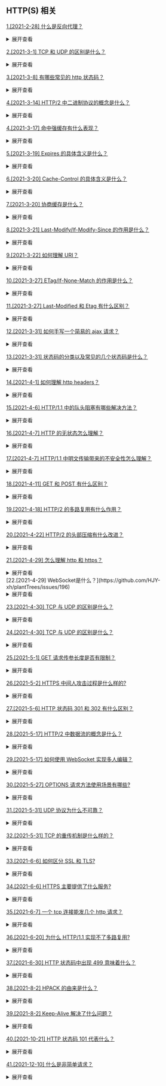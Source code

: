 ## HTTP(S) 相关

[1.[2021-2-28] 什么是反向代理？](https://github.com/HJY-xh/plantTrees/issues/18)

<details>
<summary>展开查看</summary>
<pre>
反向代理（Reverse Proxy)是指通过代理服务器来接收互联网上的连接请求，然后将请求转发给内部网络上服务器，并把从服务器上得到的结果返回给互联网上请求连接的客户端，此时代理服务器对外就表现为一个反向代理服务器。
</pre>
</details>

[2.[2021-3-1] TCP 和 UDP 的区别是什么？](https://github.com/HJY-xh/plantTrees/issues/20)

<details>
<summary>展开查看</summary>
<pre>
TCP(Transmission Control Protocol，传输控制协议)是基于连接的协议，也就是说，在收发数据前，必须和对方建立可靠的连接。 一个TCP连接必须要经过三次“对话”才能建立起来。
UDP(User Data Protocol，用户数据报协议)是面向非连接的协议，它不与对方建立连接，而是直接就把数据包发送过去。

具体区别如下表格：
| | UDP | TCP |
| ---- | ---- | ---- |
| 是否连接 | 无连接|面向连接|
| 是否可靠 | 不可靠传输，不使用流量控制和拥塞控制 |可靠传输，使用流量控制和拥塞控制|
| 连接对象个数| 支持一对一，一对多，多对一和多对多交互通信|只能是一对一通信|
| 传输方式| 面向报文|面向字节流|
| 首部开销| 首部开销小，仅 8 字节|首部最小 20 字节，最大 60 字节|
| 适用场景 |适用于实时应用（IP 电话、视频会议、直播等）|适用于要求可靠传输的应用，例如文件传输|

</pre>
</details>

[3.[2021-3-8] 有哪些常见的 http 状态码？](https://github.com/HJY-xh/plantTrees/issues/37)

<details>
<summary>展开查看</summary>
<pre>

-   200 成功

-   301 重定向

-   304 (未修改) 自从上次请求后，请求的网页未修改过。 服务器返回此响应时，不会返回网页内容。

-   400 (错误请求) 服务器不理解请求的语法。

-   403 (禁止) 服务器拒绝请求。

-   404 (未找到) 服务器找不到请求的网页。

-   500 (服务器内部错误) 服务器遇到错误，无法完成请求。

-   501 (尚未实施) 服务器不具备完成请求的功能。 例如，服务器无法识别请求方法时可能会返回此代码。

-   502 (错误网关) 服务器作为网关或代理，从上游服务器收到无效响应。

-   503 (服务不可用) 服务器目前无法使用(由于超载或停机维护)。 通常，这只是暂时状态。

-   504 (网关超时) 服务器作为网关或代理，但是没有及时从上游服务器收到请求。

-   505 (HTTP 版本不受支持) 服务器不支持请求中所用的 HTTP 协议版本。
</pre>
</details>

[4.[2021-3-14] HTTP/2 中二进制协议的概念是什么？](https://github.com/HJY-xh/plantTrees/issues/57)

<details>
<summary>展开查看</summary>
<pre>
HTTP/2 是一个二进制协议。
在 HTTP/1.1 版中，报文的头信息必须是文本（ASCII 编码），数据体可以是文本，也可以是 二进制。
HTTP/2 则是一个彻底的二进制协议，头信息和数据体都是二进制，并且统称为"帧"，可以分为头信息帧和数据帧。 帧的概念是它实现多路复用的基础。
</pre>
</details>

[4.[2021-3-17] 命中强缓存有什么表现？](https://github.com/HJY-xh/plantTrees/issues/63)

<details>
<summary>展开查看</summary>
<pre>
命中强缓存时，浏览器并不会将请求发送给服务器。在Chrome的开发者工具中看到http的返回码是200，但是在Size列会显示出该请求或文件为缓存中取得。

强缓存是利用 http 的返回头中的 Expires 或者 Cache-Control 两个字段来控制的，用来表示资源的缓存时间。

</pre>
</details>

[5.[2021-3-19] Expires 的具体含义是什么？](https://github.com/HJY-xh/plantTrees/issues/69)

<details>
<summary>展开查看</summary>
<pre>

缓存过期时间，用来指定资源到期的时间，是服务器端的具体的时间点。也就是说，Expires=max-age + 请求时间，需要和 Last-modified 结合使用。 Expires 是 Web 服务器响应消息头字段，在响应 http 请求时告诉浏览器在过期时间前浏览器可以直接从浏览器缓存取数据，而无需再次请求。

该字段会返回一个时间，比如 Expires:Thu,31 Dec 2037 23:59:59 GMT。这个时间代表着这个资源的失效时间，也就是说在 2037 年 12 月 31 日 23 点 59 分 59 秒之前都是有效的，即命中缓存。

这种方式有一个明显的缺点，由于失效时间是一个`绝对时间`，所以当客户端本地时间被修改以后，服务器与客户端时间偏差变大以后，就会导致缓存混乱。于是发展出了 Cache-Control。cache-control 的优先级更高。

</pre>
</details>

[6.[2021-3-20] Cache-Control 的具体含义是什么？](https://github.com/HJY-xh/plantTrees/issues/70)

<details>
<summary>展开查看</summary>
<pre>

Cache-Control 是一个`相对时间`，例如 Cache-Control:3600，代表着资源的有效期是 3600 秒。由于是相对时间，并且都是与客户端时间比较，所以服务器与客户端时间偏差也不会导致问题。

Cache-Control 与 Expires 可以在服务端配置同时启用或者启用任意一个，同时启用的时候 Cache-Control 优先级高。

Cache-Control 可以由多个字段组合而成，主要有以下几个取值：

-   **max-age** 指定一个时间长度，在这个时间段内缓存是有效的，单位是 s。例如设置 Cache-Control:max-age=31536000，也就是说缓存有效期为（31536000 / 24 / 60 \* 60）天，第一次访问这个资源的时候，服务器端也返回了 Expires 字段，并且过期时间是一年后。在没有禁用缓存并且没有超过有效时间的情况下，再次访问这个资源就命中了缓存，不会向服务器请求资源而是直接从浏览器缓存中取。

-   **s-maxage** 同 max-age，覆盖 max-age、Expires，但仅适用于共享缓存，在私有缓存中被忽略。

-   **public** 表明响应可以被任何对象（发送请求的客户端、代理服务器等等）缓存。

-   **private** 表明响应只能被单个用户（可能是操作系统用户、浏览器用户）缓存，是非共享的，不能被代理服务器缓存。

-   **no-cache** 强制所有缓存了该响应的用户，在使用已缓存的数据前，发送带验证器的请求到服务器。不是字面意思上的不缓存。

-   **no-store** 禁止缓存，每次请求都要向服务器重新获取数据。

-   **must-revalidate**指定如果页面是过期的，则去服务器进行获取。这个指令并不常用，就不做过多的讨论了。

</pre>
</details>

[7.[2021-3-20] 协商缓存是什么？](https://github.com/HJY-xh/plantTrees/issues/71)

<details>
<summary>展开查看</summary>
<pre>

若未命中强缓存，则浏览器会将请求发送至服务器。服务器根据 http 头信息中的 Last-Modify/If-Modify-Since 或 Etag/If-None-Match 来判断是否命中协商缓存。如果命中，则 http 返回码为 304，浏览器从缓存中加载资源。

</pre>
</details>

[8.[2021-3-21] Last-Modify/If-Modify-Since 的作用是什么？](https://github.com/HJY-xh/plantTrees/issues/72)

<details>
<summary>展开查看</summary>
<pre>

浏览器第一次请求一个资源的时候，服务器返回的 header 中会加上 Last-Modify，Last-modify 是一个时间标识该资源的最后修改时间，例如 Last-Modify: Thu,31 Dec 2037 23:59:59 GMT。

当浏览器再次请求该资源时，发送的请求头中会包含 If-Modify-Since，该值为缓存之前返回的 Last-Modify。服务器收到 If-Modify-Since 后，根据资源的最后修改时间判断是否命中缓存。

如果命中缓存，则返回 http304，并且不会返回资源内容，并且不会返回 Last-Modify。由于对比的服务端时间，所以客户端与服务端时间差距不会导致问题。但是有时候通过最后修改时间来判断资源是否修改还是不太准确（资源变化了最后修改时间也可以一致）。于是出现了 ETag/If-None-Match。

</pre>
</details>

[9.[2021-3-22] 如何理解 URI？](https://github.com/HJY-xh/plantTrees/issues/75)

<details>
<summary>展开查看</summary>
<pre>

URI, 全称为(Uniform Resource Identifier), 也就是统一资源标识符，它的作用很简单，就是区分互联网上不同的资源。

但是，它并不是我们常说的网址, 网址指的是 URL, 实际上 URI 包含了 URN 和 URL 两个部分，由于 URL 过于普及，就默认将 URI 视为 URL 了。

URI 真正最完整的结构是这样的。
![img](https://github.com/HJY-xh/plantTrees/blob/master/Image/%E8%AF%84%E8%AE%BA%E5%8C%BA%E5%9B%BE%E7%89%87/issues_75/uri.png)

scheme 表示协议名，比如 http, https, file 等等。后面必须和://连在一起。

user:passwd@ 表示登录主机时的用户信息，不过很不安全，不推荐使用，也不常用。

host:port 表示主机名和端口。

path 表示请求路径，标记资源所在位置。

query 表示查询参数，为 key=val 这种形式，多个键值对之间用&隔开。

fragment 表示 URI 所定位的资源内的一个锚点，浏览器可以根据这个锚点跳转到对应的位置。

举个例子:

```html
https://www.baidu.com/s?wd=HTTP&rsv_spt=1
```

在这个 URI 中，https 即 scheme 部分，www.baidu.com为host:port部分（注意，http 和 https 的默认端口分别为 80、443），/s 为 path 部分，而 wd=HTTP&rsv_spt=1 就是 query 部分。

</pre>
</details>

[10.[2021-3-27] ETag/If-None-Match 的作用是什么？](https://github.com/HJY-xh/plantTrees/issues/89)

<details>
<summary>展开查看</summary>
<pre>

与 Last-Modify/If-Modify-Since 不同的是，Etag/If-None-Match 返回的是一个校验码（ETag: entity tag）。ETag 可以保证每一个资源是唯一的，资源变化都会导致 ETag 变化。ETag 值的变更则说明资源状态已经被修改。服务器根据浏览器上发送的 If-None-Match 值来判断是否命中缓存。

</pre>
</details>

[11.[2021-3-27] Last-Modified 和 Etag 有什么区别？](https://github.com/HJY-xh/plantTrees/issues/90)

<details>
<summary>展开查看</summary>
<pre>

我们可能会觉得使用 Last-Modified 已经足以让浏览器知道本地的缓存副本是否足够新，为什么还需要 Etag（实体标识）呢？

HTTP1.1 中 Etag 的出现主要是为了解决几个 Last-Modified 比较难解决的问题：

-   Last-Modified 标注的最后修改只能精确到秒级，如果某些文件在 1 秒钟以内，被修改多次的话，它将不能准确标注文件的修改时间
-   如果某些文件会被定期生成，当有时内容并没有任何变化，但 Last-Modified 却改变了，导致文件没法使用缓存
-   有可能存在服务器没有准确获取文件修改时间，或者与代理服务器时间不一致等情形

Etag 是服务器自动生成或者由开发者生成的对应资源在服务器端的唯一标识符，能够更加准确的控制缓存。Last-Modified 与 ETag 是可以一起使用的，服务器会优先验证 ETag，一致的情况下，才会继续比对 Last-Modified，最后才决定是否返回 304。

</pre>
</details>

[12.[2021-3-31] 如何手写一个简易的 ajax 请求？](https://github.com/HJY-xh/plantTrees/issues/104)

<details>
<summary>展开查看</summary>
<pre>

代码如下：

    ```javascript
    function ajax(url){
        const p = new Promise((resolve, reject) => {
            //创建ajax对象并实例化
            const xhr = new XMLHttpRequest()
            xhr.open('GET', url, true)
            //readystate是xhr对象中的属性，用来获取ajax状态码 0 1 2 3 4
            xhr.onreadystatechange = function(){
                if(xhr.readyState === 4){
                    if(xhr.status === 200){
                        resolve(
                            JSON.parse(xhr.responseText)
                        )
                    }else if(xhr.status === 404){
                        reject(new Error('404'))
                    }
                }
            }
            xhr.send(null)
        })
        return p
    }
    const url = '/data/data.json';
    ajax(url).then(res => {
        console.log(res);
    }).catch(err => {
        console.log(err);
    })
    ```

</pre>
</details>

[13.[2021-3-31] 状态码的分类以及常见的几个状态码是什么？](https://github.com/HJY-xh/plantTrees/issues/106)

<details>
<summary>展开查看</summary>
<pre>

### **状态码分类**

-   1xx 服务器收到请求
-   2xx 请求成功，如 200
-   3xx 重定向，如 302
-   4xx 客户端错误，如 404
-   5xx 服务端错误，如 500

### **常见状态码**

-   200 成功
-   301 永久重定向（配合 location，浏览器自动处理）
-   302 临时重定向（配合 location，浏览器自动处理）
-   304 资源未被修改
-   403 没有权限
-   404 资源未找到
-   500 服务器错误
-   504 网关超时
</pre>
</details>

[14.[2021-4-1] 如何理解 http headers？](https://github.com/HJY-xh/plantTrees/issues/107)

<details>
<summary>展开查看</summary>
<pre>

**http headers** 分为常见的 `Request Headers` 和常见的 `Response Headers`

### Request Headers

-   `Accept` 浏览器可接收的数据格式
-   `Accept-Encoding` 浏览器可接收的压缩算法，如 gzip
-   `Accept-Language` 浏览器可接收的语言，如 zh-CN
-   `Connection: keep-alive` 一次 TCP 连接重复使用
-   `cookie`
-   `Host` 域名
-   `User-Agent` （简称 UA）浏览器信息
-   `Content-type` 发送数据的格式，如 application/json

### Response Headers

-   `Content-type` 返回数据的格式，如 application/json
-   `Content-length` 返回数据的大小，多少字节
-   `Content-Encoding` 返回数据的压缩算法，如 gzip
-   `Set-Cookie` server 端修改 cookie

### 缓存相关的 headers

-   ` Cache-Control``Expires `
-   ` Last-Modified``If-Modified-Since `
-   ` Etag``If-None-Match `

### Cache-Control

-   在 `Response Headers` 中
-   控制强制缓存的逻辑
-   例如 Cache-Control: max-age = 31536000 （单位是秒）

### Cache-Control 的值

-   `max-age`
-   `no-cache` 不用强制缓存，让 server 端处理
-   `no-store` 不用本地缓存，server 端也不处理

### http 缓存-协商缓存

-   服务器缓存策略
-   服务器判断客户端资源，是否和服务端资源一样
-   一致则返回 304，否则返回 200 和最新的资源

### 资源标识

-   在 Response Headers 中，有两种
-   `Last-Modified` 资源的最后修改时间
-   `Etag` 资源的唯一标识（一个字符串，可理解为指纹）

### Last-Modified 和 Etag

-   会优先使用 Etag
-   Last-Modified 只能精确到秒级
-   如果资源被重复生成，而内容不变，则 Etag 更准确

### HTTP 缓存总结

![imag](https://github.com/HJY-xh/plantTrees/blob/master/Image/%E8%AF%84%E8%AE%BA%E5%8C%BA%E5%9B%BE%E7%89%87/issues_107/http-cache.png)

</pre>
</details>

[15.[2021-4-6] HTTP/1.1 中的队头阻塞有哪些解决方法？](https://github.com/HJY-xh/plantTrees/issues/123)

<details>
<summary>展开查看</summary>
<pre>

虽然近几年来网络带宽增长非常快，然而我们却并没有看到网络延迟有对应程度的降低。网络延迟问题主要由于队头阻塞(Head-Of-Line Blocking),导致带宽无法被充分利用。

队头阻塞是指当顺序发送的请求序列中的一个请求因为某种原因被阻塞时，在后面排队的所有请求也一并被阻塞，会导致客户端迟迟收不到数据。

针对队头阻塞,人们尝试过以下办法来解决:

-   将同一页面的资源分散到不同域名下，提升连接上限。 Chrome 有个机制，对于同一个域名，默认允许同时建立 6 个 TCP 持久连接，使用持久连接时，虽然能公用一个 TCP 管道，但是在一个管道中同一时刻只能处理一个请求，在当前的请求没有结束之前，其他的请求只能处于阻塞状态。另外如果在同一个域名下同时有 10 个请求发生，那么其中 4 个请求会进入排队等待状态，直至进行中的请求完成。
-   Spriting 合并多张小图为一张大图,再用 JavaScript 或者 CSS 将小图重新“切割”出来的技术。
-   内联(Inlining)是另外一种防止发送很多小图请求的技巧，将图片的原始数据嵌入在 CSS 文件里面的 URL 里，减少网络请求次数。
    ```javascript
    .icon1 {
        background: url(data:image/png;base64,<data>) no-repeat;
      }
    .icon2 {
        background: url(data:image/png;base64,<data>) no-repeat;
      }
    ```
-   拼接(Concatenation)将多个体积较小的 JavaScript 使用 webpack 等工具打包成 1 个体积更大的 JavaScript 文件,但如果其中 1 个文件的改动就会导致大量数据被重新下载多个文件。

</pre>
</details>

[16.[2021-4-7] HTTP 的无状态怎么理解？](https://github.com/HJY-xh/plantTrees/issues/125)

<details>
<summary>展开查看</summary>
<pre>

无状态是指协议对于事务处理没有记忆能力，服务器不知道客户端是什么状态。即我们给服务器发送 HTTP 请求之后，服务器根据请求，会给我们发送数据过来，但是，发送完，不会记录任何信息。

HTTP 是一个无状态协议，这意味着每个请求都是独立的，Keep-Alive 没能改变这个结果。

缺少状态意味着如果后续处理需要前面的信息，则它必须重传，这样可能导致每次连接传送的数据量增大。另一方面，在服务器不需要先前信息时它的应答就较快。

HTTP 协议这种特性有优点也有缺点，优点在于解放了服务器，每一次请求“点到为止”不会造成不必要连接占用，缺点在于每次请求会传输大量重复的内容信息。

由于报文 Header 一般会携带"User Agent"，"Cookie"，"Accept"，"Server"等许多固定的头字段，多达几百字节甚至上千字节，但 Body 却经常只有几十字节（比如 GET 请求、 204/301/304 响应）。Header 里携带的内容过大，在一定程度上增加了传输的成本。更要命的是，成千上万的请求响应报文里有很多字段值都是重复的。

客户端与服务器进行动态交互的 Web 应用程序出现之后，HTTP 无状态的特性严重阻碍了这些应用程序的实现，毕竟交互是需要承前启后的，简单的购物车程序也要知道用户到底在之前选择了什么商品。于是，两种用于保持 HTTP 连接状态的技术就应运而生了，一个是 Cookie，而另一个则是 Session。

</pre>
</details>

[17.[2021-4-7] HTTP/1.1 中明文传输带来的不安全性怎么理解？](https://github.com/HJY-xh/plantTrees/issues/126)

<details>
<summary>展开查看</summary>
<pre>

HTTP/1.1 在传输数据时，所有传输的内容都是明文，客户端和服务器端都无法验证对方的身份，这在一定程度上无法保证数据的安全性。

"免费 WiFi 陷阱”：黑客就是利用了 HTTP 明文传输的缺点，在公共场所架设一个 WiFi 热点开始“钓鱼”，诱骗网民上网。一旦你连上了这个 WiFi 热点，所有的流量都会被截获保存，里面如果有银行卡号、网站密码等敏感信息的话那就危险了，黑客拿到了这些数据就可以冒充你为所欲为。

</pre>
</details>

[18.[2021-4-11] GET 和 POST 有什么区别？](https://github.com/HJY-xh/plantTrees/issues/134)

<details>
<summary>展开查看</summary>
<pre>

首先最直观的是语义上的区别。

而后又有这样一些具体的差别:

-   从缓存的角度，GET 请求会被浏览器主动缓存下来，留下历史记录，而 POST 默认不会。
-   从编码的角度，GET 只能进行 URL 编码，只能接收 ASCII 字符，而 POST 没有限制。
-   从参数的角度，GET 一般放在 URL 中，因此不安全，POST 放在请求体中，更适合传输敏感信息。
-   从幂等性的角度，GET 是幂等的，而 POST 不是。(幂等表示执行相同的操作，结果也是相同的)
-   从 TCP 的角度，GET 请求会把请求报文一次性发出去，而 POST 会分为两个 TCP 数据包，首先发 header 部分，如果服务器响应 100(continue)， 然后发 body 部分。(火狐浏览器除外，它的 POST 请求只发一个 TCP 包)

</pre>
</details>

[19.[2021-4-18] HTTP/2 的多路复用有什么作用？](https://github.com/HJY-xh/plantTrees/issues/158)

<details>
<summary>展开查看</summary>
<pre>

在 HTTP/1 中，每次请求都会建立一次 HTTP 连接，也就是我们常说的 3 次握手和 4 次挥手，这个过程在一次请求过程中占用了相当长的时间，即使开启了 Keep-Alive，解决了多次连接的问题，但是依然有两个效率上的问题，一是串行的文件传输，二是连接数过多导致的性能问题。

HTTP/2 的多路复用就是为了解决上述的两个性能问题。

在 HTTP/2 中，有两个非常重要的概念，分别是帧（frame）和流（stream）。帧代表着最小的数据单位，每个帧会标识出该帧属于哪个流，流也就是多个帧组成的数据流。

多路复用，就是在一个 TCP 连接中可以存在多条流。换句话说，也就是可以发送多个请求，对端可以通过帧中的标识知道属于哪个请求。通过这个技术，可以避免 HTTP 旧版本中的队头阻塞问题，极大的提高传输性能。

</pre>
</details>

[20.[2021-4-22] HTTP/2 的头部压缩有什么改进？](https://github.com/HJY-xh/plantTrees/issues/173)

<details>
<summary>展开查看</summary>
<pre>

在 HTTP/1.1 及之前的时代，请求体一般会有响应的压缩编码过程，通过 Content-Encoding 头部字段来指定，但没有头部字段本身的压缩。当请求字段非常复杂的时候，尤其对于 GET 请求，请求报文几乎全是请求头，这个时候还是存在非常大的优化空间的。

HTTP/2 针对头部字段，也采用了对应的压缩算法——HPACK，对请求头进行压缩。

HPACK 算法是专门为 HTTP/2 服务的，它主要的亮点有两个：

首先是在服务器和客户端之间建立哈希表，将用到的字段存放在这张表中，那么在传输的时候对于之前出现过的值，只需要把索引(比如 0，1，2，...)传给对方即可，对方拿到索引查表就行了。这种传索引的方式，可以说让请求头字段得到极大程度的精简和复用。

其次是对于整数和字符串进行哈夫曼编码，哈夫曼编码的原理就是先将所有出现的字符建立一张索引表，然后让出现次数多的字符对应的索引尽可能短，传输的时候也是传输这样的索引序列，可以达到非常高的压缩率。

</pre>
</details>

[21.[2021-4-29] 怎么理解 http 和 https？](https://github.com/HJY-xh/plantTrees/issues/195)

<details>
<summary>展开查看</summary>
<pre>

### 一、基本概念

-   HTTP
    超文本传输协议，是互联网上应用最为广泛的一种网络协议，是一个客户端和服务端请求和应答的标准（TCP），用于从 WWW 服务器传输超文本到本地浏览器的传输协议，它可以使浏览器更加高效，使网络传输减少

-   HTTPS
    是以安全为目标的 HTTP 通道，简单来讲是 HTTP 的安全版，即 HTTP 下加入 SSL 层，HTTPS 的安全基础是 SSL，因此加密的详细内容就需要 SSL。需知道，HTTPS 的 SSL 加密是在传输层实现的

### 二、两者区别

HTTP 传输的数据都是未加密的，也就是明文的，网景公司设置了 SSL 协议来对 HTTP 协议传输的数据进行加密处理，简单来说就是 HTTPS 协议是由 HTTP 和 SSL 协议或 HTTP 和 TLS 协议构建的可进行加密传输和身份认证的网络协议，比 HTTP 协议的安全性更高。主要区别如下：

-   HTTPS 协议需要 ca 证书
-   HTTP 的超文本传输协议，信息是明文传输，HTTPS 则是具有安全性的 SSL 加密传输协议
-   二者使用不同的链接方式，端口也不同。一般来说，HTTP 协议的端口号为 80，HTTPS 的端口号为 443

</pre>
</details>
[22.[2021-4-29] WebSocket是什么？](https://github.com/HJY-xh/plantTrees/issues/196)

<details>
<summary>展开查看</summary>
<pre>

-   WebSocket 是 HTML5 中的协议，支持持久连接
-   WebSocket 基于 HTTP 协议，它借用了 http 协议来完成一部分握手，在握手阶段的操作与 http 是相同。

以下为一个 websocket 握手协议的实现：

```http
GET/char HTTP/1.1
Host: server.example.com
Upgrade: websocket
Connection: Upgrade
// 告诉服务端发送的是websocket
// --------start
Sec-WebSocket-Key: x3JJHMbDL1EzLkh9GBhXDw==
Sec-WebSocket-Protocol: chat, superchat
Sec-WebSocket-Version: 13
// --------end
Origin: http://example.com
```

</pre>
</details>

[23.[2021-4-30] TCP 与 UDP 的区别是什么？](https://github.com/HJY-xh/plantTrees/issues/198)

<details>
<summary>展开查看</summary>
<pre>

-   TCP 是**面向连接**的；UDP 是**无连接**的，即发送数据前不需要先建立连接
-   TCP 提供**可靠**的服务，也就是说通过 TCP 连接传送的数据无差错、不丢失、不重复，且按序到达，适合大数据量的交换；UDP 尽最大努力交付，即不保证可靠交付
-   TCP 是**面向字节**流；UDP 是**面向报文**，并且网络出现拥塞不会使得发送速率降低（因此会出现丢包。适合实时应用，例如 IP 电话和视频会议等）
-   TCP 是**1 对 1**;UDP 支持**1 对 1**与**1 对多**
-   TCP 的首部较大为 20 字节；UDP 首部只有 8 字节

</pre>
</details>

[24.[2021-4-30] TCP 与 UDP 的区别是什么？](https://github.com/HJY-xh/plantTrees/issues/198)

<details>
<summary>展开查看</summary>
<pre>

-   TCP 是**面向连接**的；UDP 是**无连接**的，即发送数据前不需要先建立连接
-   TCP 提供**可靠**的服务，也就是说通过 TCP 连接传送的数据无差错、不丢失、不重复，且按序到达，适合大数据量的交换；UDP 尽最大努力交付，即不保证可靠交付
-   TCP 是**面向字节**流；UDP 是**面向报文**，并且网络出现拥塞不会使得发送速率降低（因此会出现丢包。适合实时应用，例如 IP 电话和视频会议等）
-   TCP 是**1 对 1**;UDP 支持**1 对 1**与**1 对多**
-   TCP 的首部较大为 20 字节；UDP 首部只有 8 字节

</pre>
</details>

[25.[2021-5-1] GET 请求传参长度是否有限制？](https://github.com/HJY-xh/plantTrees/issues/203)

<details>
<summary>展开查看</summary>
<pre>

实际上 HTTP 协议从未规定 GET/POST 的请求长度限制是多少。

对 GET 请求参数的限制是来源于浏览器或 Web 服务器，浏览器或 Web 服务器限制了 URL 的长度。

</pre>
</details>

[26.[2021-5-2] HTTPS 中间人攻击过程是什么样的?](https://github.com/HJY-xh/plantTrees/issues/204)

<details>
<summary>展开查看</summary>
<pre>

中间人攻击过程如下：

-   服务器向客户端发送公钥
-   攻击者截获公钥并保留
-   攻击者自己生成一个伪造的公钥发给客户端
-   客户端收到伪造的公钥后，生成加密的 hash 值发送给服务端
-   攻击者获得加密 hash 值，用自己的私钥解密获得真秘钥
-   同事生成假的 hash 值，发送给服务器
-   服务器用私钥解密获得假秘钥，并使用秘钥加密传输信息

防范方法：

服务端在发送浏览器的公钥中加入 CA 证书，浏览器可以验证 CA 证书的有效性

</pre>
</details>

[27.[2021-5-6] HTTP 状态码 301 和 302 有什么区别？](https://github.com/HJY-xh/plantTrees/issues/216)

<details>
<summary>展开查看</summary>
<pre>

-   301 Moved Permanently：被请求的资源已永久移动到新位置，并且将来任何对此资源的引用都应该使用本响应返回的若干个 URI 之一。如果可能，拥有链接编辑功能的客户端应当自动把请求的地址修改为从服务器反馈回来的地址。除非额外指定，否则该响应也是可缓存的。
-   302 Found：请求的资源现在临时从不同的 URI 响应请求。由于这样的重定向是临时的，客户端应当继续向原有地址发送以后的请求。只有在`Cache-Control`或`Expires`中进行了指定的情况下，该响应才是可缓存的。

可以简单理解为 301 是永久重定向，302 是临时重定向。

301 比较常用的场景是使用域名跳转。

302 用来做临时跳转, 比如未登陆的用户访问用户中心被重定向到登录页面。

</pre>
</details>

[28.[2021-5-17] HTTP/2 中数据流的概念是什么？](https://github.com/HJY-xh/plantTrees/issues/250)

<details>
<summary>展开查看</summary>
<pre>

数据流 (stream)：已建立的连接内的双向字节流，可以承载一条或多条消息。

HTTP/2 使用了数据流的概念，因为 HTTP/2 的数据包是不按顺序发送的，同一个连接里面连续的数据包，可能属于不同的请求。因此，必须要对数据包做标记，指出它属于哪个请求。HTTP/2 将每个请求或回应的所有数据包，称为一个数据流。每个数据流都有一个独一无二的编号。数据包发送时，都必须标记数据流 ID ，用来区分它属于哪个数据流。

</pre>
</details>

[29.[2021-5-17] 如何使用 WebSocket 实现多人编辑？](https://github.com/HJY-xh/plantTrees/issues/238)

<details>
<summary>展开查看</summary>
<pre>

websocket 是 HTML5 的一种新协议（浏览器对象），允许服务器想客户端传递信息，实现浏览器和客户端全双工通信。

特点：

服务端可以发起请求

好处：

避免轮询，减少开销

多人编辑思路：

1. user1，user2，user3。分别建立 websocket 长链接；
2. user1 新文本 text1，上传到服务器；
3. 服务器不做处理，直接推送到 user2，user3。

参考文档：
[阮一峰 websocket 教程](http://www.ruanyifeng.com/blog/2017/05/websocket.html)
[MDN websocket](https://developer.mozilla.org/en-US/docs/Web/API/WebSocket)
[基于 websocket 的多人编辑实现](https://blog.csdn.net/weixin_45766122/article/details/108230070)

</pre>
</details>

[30.[2021-5-27] OPTIONS 请求方法使用场景有哪些?](https://github.com/HJY-xh/plantTrees/issues/266)

<details>
<summary>展开查看</summary>
<pre>

OPTIONS 是 HTTP 请求方法的其中一种。

该方法是用于请求获得由`Request URL`标识的资源在请求/响应的通信过程中可以使用的功能选项。通过这个方法，客户端可以在采取具体资源请求之前，决定对该资源采取何种必要措施或者了解服务器性能。该请求方法的响应不能缓存。

该方法的主要用途有两个：

-   获取服务器支持的所有 HTTP 请求方法。
-   用来检查访问权限。例如：在进行 CORS 跨域资源共享时，对于复杂请求，就是使用 OPTIONS 方法发送嗅探请求，以判断是否有对指定资源的访问权限。

</pre>
</details>

[31.[2021-5-31] UDP 协议为什么不可靠？](https://github.com/HJY-xh/plantTrees/issues/270)

<details>
<summary>展开查看</summary>
<pre>

UDP 在传输数据之前不需要先建立连接，远地主机的运输层在接收到 UDP 的报文后，不需要确认，提供不可靠交付。总结来看有四点：

-   不保证消息交付：不确认、不重传、无超时
-   不保证交付顺序：不设置包序号、不重排、不会发生队头阻塞
-   不跟踪连接状态：不必建立连接或重启状态机
-   不进行拥塞控制：不内置客户端或网络反馈机制

</pre>
</details>

[32.[2021-5-31] TCP 的重传机制是什么样的？](https://github.com/HJY-xh/plantTrees/issues/271)

<details>
<summary>展开查看</summary>
<pre>

由于 TCP 的下层网络（网络层）可能出现丢失、重复或失序的情况，TCP 协议提供可靠数据传输服务。为保证数据传输的重要性，TCP 会重传其认为已丢失（包括报文中比特错误）的包。TCP 使用两套独立的机制完成重传，一是基于时间，二是基于确认信息。

TCP 在发送一个数据之后，就会开启一个定时器，若是在这个时间内没有收到发送数据的 ACK 确认报文，则对该报文进行重传，在达到一定次数还没有成功时放弃并发送一个复位信号。

</pre>
</details>

[33.[2021-6-6] 如何区分 SSL 和 TLS?](https://github.com/HJY-xh/plantTrees/issues/286)

<details>
<summary>展开查看</summary>
<pre>

SSL:Secure Socket Layer,安全套接字层,是位于可靠的面向连接的网络协议层和应用协议层的一种协议层.SSL 通过互相认证,使用数字签名确保完整性,使用加密确保私密性,以实现客户端和服务器端的通信安全.SSL 由两部分组成,分别是 SSL 记录协议和 SSL 握手协议.

TLS: Transport Layer Security,安全传输层协议,用于保证两个应用程序之间的保密性和数据完整性.TLS 协议由两部分组成,分别是 TLS 记录协议和 TLS 握手协议.

</pre>
</details>

[34.[2021-6-6] HTTPS 主要提供了什么服务?](https://github.com/HJY-xh/plantTrees/issues/287)

<details>
<summary>展开查看</summary>
<pre>

-   认证用户和服务器,确保数据被发送到了正确的客户机和服务器上
-   加密数据以防止被中途窃取
-   维护数据的完整性,确保数据在传输过程中不被改变

</pre>
</details>

[35.[2021-6-7] 一个 tcp 连接能发几个 http 请求？](https://github.com/HJY-xh/plantTrees/issues/288)

<details>
<summary>展开查看</summary>
<pre>

如果是 HTTP 1.0 版本协议，一般情况下，不支持长连接，因此在每次请求发送完毕之后，TCP 连接即会断开，因此一个 TCP 发送一个 HTTP 请求，但是有一种情况可以将一条 TCP 连接保持在活跃状态，那就是通过 Connection 和 Keep-Alive 首部，在请求头带上 Connection: Keep-Alive，并且可以通过 Keep-Alive 通用首部中指定的，用逗号分隔的选项调节 keep-alive 的行为，如果客户端和服务端都支持，那么其实也可以发送多条，不过此方式也有限制，可以关注《HTTP 权威指南》4.5.5 节对于 Keep-Alive 连接的限制和规则。

而如果是 HTTP 1.1 版本协议，支持了长连接，因此只要 TCP 连接不断开，便可以一直发送 HTTP 请求，持续不断，没有上限；

同样，如果是 HTTP 2.0 版本协议，支持多用复用，一个 TCP 连接是可以并发多个 HTTP 请求的，同样也是支持长连接，因此只要不断开 TCP 的连接，HTTP 请求数也是可以没有上限地持续发送。

</pre>
</details>

[36.[2021-6-20] 为什么 HTTP/1.1 实现不了多路复用?](https://github.com/HJY-xh/plantTrees/issues/326)

<details>
<summary>展开查看</summary>
<pre>

HTTP/1.1 并不是二进制传输，而是通过文本进行传输，由于没有流的概念，在使用并行传输（多路复用）传递数据时，接收端在接收到响应后，并不能区分多个响应分别对应的请求，所以无法将多个响应的结果重新进行组装，也就实现不了多路复用。

</pre>
</details>

[37.[2021-6-30] HTTP 状态码中出现 499 意味着什么？](https://github.com/HJY-xh/plantTrees/issues/354)

<details>
<summary>展开查看</summary>
<pre>

状态码 499 对应的是“client has closed connection”， 客户端请求等待连接已经关闭，这很有可能是因为服务器端处理的时间过长，客户端等得“不耐烦”了。

解决办法：

-   前端将 timeout 最大等待时间设置大一些
-   nginx 上配置 proxy_ignore_client_abort on，如果此项设置为 on 开启，则服务器会忽略客户端中断，一直等着代理服务执行返回

</pre>
</details>

[38.[2021-8-2] HPACK 的由来是什么？](https://github.com/HJY-xh/plantTrees/issues/410)

<details>
<summary>展开查看</summary>
<pre>

HTTP/2 以前的头部报文是以文本形式发送，HTTP/2 为了优化网络传输，对头部报文进行压缩编码使其内容更精简，只要发送更少的数据。它采用的压缩算法就是 HPACK。

![](https://i.loli.net/2021/08/02/5IjUMENoBfQF6xt.png)

该图说明了 HTTP/2 头部报文的压缩过程：首先把头部的键值对内容根据对应的表进行转换，最后经过编码生成最终的压缩后的数据。

</pre>
</details>

[39.[2021-8-2] Keep-Alive 解决了什么问题？](https://github.com/HJY-xh/plantTrees/issues/411)

<details>
<summary>展开查看</summary>
<pre>

在一定时间内，同一个域名下的多次请求，只建立一次 HTTP 请求，其它请求复用第一次请求建立的连接通道，这样可以减少新建和断开 TCP 连接的消耗。

</pre>
</details>

[40.[2021-10-21] HTTP 状态码 101 代表什么？](https://github.com/HJY-xh/plantTrees/issues/468)

<details>
<summary>展开查看</summary>
<pre>

HTTP 101 Switching Protocol（协议切换）状态码表示服务器应客户端升级协议的请求对协议进行切换。

此机制始终由客户端发起，并且服务器可能接受或拒绝切换到新协议。客户端可使用常用的协议（如 HTTP / 1.1）发起请求，请求说明需要切换到 HTTP / 2 或甚至到 WebSocket。

```
HTTP/1.1 101 Switching Protocols
Connection: Upgrade
Upgrade: websocket
```

其中 HTTP 头部字段`Connection: Upgrade`、`Upgrade: websocket`告诉服务器通信协议将发生改变，转为 WebSocket 协议。支持 WebSocket 的服务器端在确认以上请求后，应返回状态码为 101 Switching Protocols 的响应

</pre>
</details>

[41.[2021-12-10] 什么是非简单请求？](https://github.com/HJY-xh/plantTrees/issues/497)

<details>
<summary>展开查看</summary>
<pre>

非简单请求是那种对服务器有特殊要求的请求，比如请求方法是`PUT`或`DELETE`，或者`Content-Type`字段的类型是`application/json`。
非简单请求的 CORS 请求，会在正式通信之前，增加一次 HTTP 查询请求，成为”预检“请求（preflight)。

浏览器先询问服务器，当前网页所在的域名是否在服务器的许可名单之中，以及可以使用哪些 HTTP 动词和头信息字段。只有得到肯定答复，浏览器才会发出正式的`XMLHttpRequest`请求，否则就报错。

</pre>
</details>
